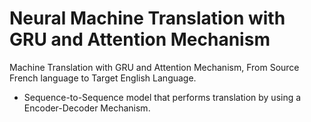 # Neural Machine Translation with GRU and Attention Mechanism
Machine Translation with GRU and Attention Mechanism, From Source French language to Target English Language.
* Sequence-to-Sequence model that performs translation by using  a Encoder-Decoder Mechanism.
